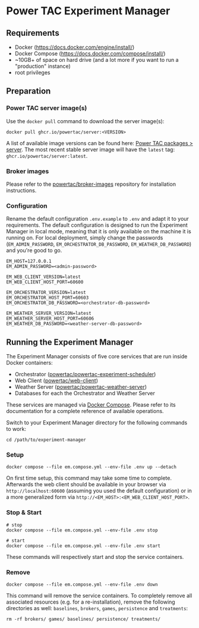 # Power TAC Experiment Manager


## Requirements
- Docker (https://docs.docker.com/engine/install/)
- Docker Compose (https://docs.docker.com/compose/install/)
- ~10GB+ of space on hard drive (and a lot more if you want to run a "production" instance)
- root privileges


## Preparation

### Power TAC server image(s)

Use the `docker pull` command to download the server image(s):

```shell
docker pull ghcr.io/powertac/server:<VERSION>
```

A list of available image versions can be found here:
[Power TAC packages > server](https://github.com/powertac/powertac-server/pkgs/container/server). The most recent stable
server image will have the `latest` tag: `ghcr.io/powertac/server:latest`.

### Broker images

Please refer to the [powertac/broker-images](https://github.com/powertac/broker-images) repository for installation
instructions.

### Configuration

Rename the default configuration `.env.example` to `.env` and adapt it to your requirements. The default configuration
is designed to run the Experiment Manager in local mode, meaning that it is only available on the machine it is running
on. For local deployment, simply change the passwords 
(`EM_ADMIN_PASSWORD`, `EM_ORCHESTRATOR_DB_PASSWORD`, `EM_WEATHER_DB_PASSWORD`) and you're good to go.

```dotenv
EM_HOST=127.0.0.1
EM_ADMIN_PASSWORD=<admin-password>

EM_WEB_CLIENT_VERSION=latest
EM_WEB_CLIENT_HOST_PORT=60600

EM_ORCHESTRATOR_VERSION=latest
EM_ORCHESTRATOR_HOST_PORT=60603
EM_ORCHESTRATOR_DB_PASSWORD=<orchestrator-db-password>

EM_WEATHER_SERVER_VERSION=latest
EM_WEATHER_SERVER_HOST_PORT=60606
EM_WEATHER_DB_PASSWORD=<weather-server-db-password>
```


## Running the Experiment Manager

The Experiment Manager consists of five core services that are run inside Docker containers:

- Orchestrator ([powertac/powertac-experiment-scheduler](https://github.com/powertac/powertac-experiment-scheduler))
- Web Client ([powertac/web-client](https://github.com/powertac/web-client))
- Weather Server ([powertac/powertac-weather-server](https://github.com/powertac/powertac-weather-server))
- Databases for each the Orchestrator and Weather Server 

These services are managed via [Docker Compose](https://docs.docker.com/compose/). Please refer to its documentation for
a complete reference of available operations.

Switch to your Experiment Manager directory for the following commands to work:

```shell
cd /path/to/experiment-manager
```

### Setup

```shell
docker compose --file em.compose.yml --env-file .env up --detach
```

On first time setup, this command may take some time to complete. Afterwards the web client should be available in your
browser via `http://localhost:60600` (assuming you used the default configuration) or in a more generalized form via
`http://<EM_HOST>:<EM_WEB_CLIENT_HOST_PORT>`.

### Stop & Start

```shell
# stop
docker compose --file em.compose.yml --env-file .env stop

# start
docker compose --file em.compose.yml --env-file .env start
```

These commands will respectively start and stop the service containers.

### Remove

```shell
docker compose --file em.compose.yml --env-file .env down
```

This command will remove the service containers. To completely remove all associated resources
(e.g. for a re-installation), remove the following directories as well: `baselines`, `brokers`, `games`, `persistence`
and `treatments`:

```shell
rm -rf brokers/ games/ baselines/ persistence/ treatments/
```